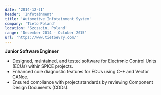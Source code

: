 ```yaml
---
date: '2014-12-01'
header: 'Infotainment' 
title: 'Automotive Infotainment System'
company: 'Tieto Poland'
location: 'Szczecin, Poland'
range: 'December 2014 - October 2015'
url: 'https://www.tietoevry.com/'
---
```

**Junior Software Engineer**

- Designed, maintained, and tested software for Electronic Control Units (ECUs) within SPICE projects.
- Enhanced core diagnostic features for ECUs using C++ and Vector CANoe.
- Ensured compliance with project standards by reviewing Component Design Documents (CDDs).
